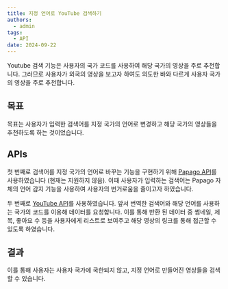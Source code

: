 ```yaml
---
title: 지정 언어로 YouTube 검색하기
authors:
  - admin
tags:
  - API
date: 2024-09-22
---
```


Youtube 검색 기능은 사용자의 국가 코드를 사용하여 해당 국가의 영상을 주로 추천합니다. 그러므로 사용자가 외국의 영상을 보고자 하여도 의도한 바와 다르게 사용자 국가의 영상을 주로 추천합니다.

## 목표

목표는 사용자가 입력한 검색어를 지정 국가의 언어로 변경하고 해당 국가의 영상들을 추천하도록 하는 것이었습니다.

## APIs

첫 번째로 검색어를 지정 국가의 언어로 바꾸는 기능을 구현하기 위해 [Papago API](https://developers.naver.com/docs/papago/README.md)를 사용하였습니다 (현재는 지원하지 않음). 이때 사용자가 입력하는 검색어는 Papago 자체의 언어 감지 기능을 사용하여 사용자의 번거로움을 줄이고자 하였습니다.

두 번째로 [YouTube API](https://developers.google.com/youtube)를 사용하였습니다. 앞서 번역한 검색어와 해당 언어를 사용하는 국가의 코드를 이용해 데이터를 요청합니다. 이를 통해 반환 된 데이터 중 썸네일, 제목, 좋아요 수 등을 사용자에게 리스트로 보여주고 해당 영상의 링크를 통해 접근할 수 있도록 하였습니다.

## 결과

이를 통해 사용자는 사용자 국가에 국한되지 않고, 지정 언어로 만들어진 영상들을 검색할 수 있습니다.